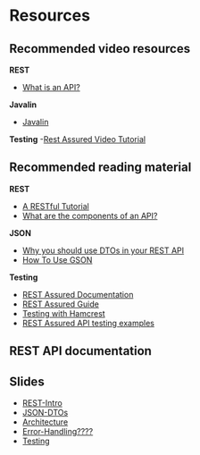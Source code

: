 # Resources

## Recommended video resources

**REST**
- [What is an API?](https://www.youtube.com/watch?v=7YcW25PHnAA&t=1s)

**Javalin**
- [Javalin](https://javalin.io/)

**Testing**
-[Rest Assured Video Tutorial](https://testautomationu.applitools.com/automating-your-api-tests-with-rest-assured/chapter2.html)


## Recommended reading material

**REST**
- [A RESTful Tutorial](https://www.restapitutorial.com/)
- [What are the components of an API?](https://blog.postman.com/what-are-the-components-of-an-api/)

**JSON**
- [Why you should use DTOs in your REST API](https://cassiomolin.com/2016/03/23/why-you-should-use-dtos-in-your-rest-api/)
- [How To Use GSON](https://www.techiedelight.com/serialization-java-objects-google-gson-library/)

**Testing**
- [REST Assured Documentation](https://rest-assured.io/)
- [REST Assured Guide](https://www.baeldung.com/rest-assured-tutorial)
- [Testing with Hamcrest](https://www.baeldung.com/java-junit-hamcrest-guide)
- [REST Assured API testing examples](https://medium.com/chaya-thilakumara/rest-assured-api-testing-part-1-e96a2f284a6e)

## REST API documentation


## Slides
- [REST-Intro](https://docs.google.com/presentation/d/1bRWN7FVqkzx1MOu_TzRxXJiY2YSSFgKu7trzgdIdJfQ/edit#slide=id.p2)
- [JSON-DTOs](https://docs.google.com/presentation/d/1QqwaA0g1P-aDoGctvR6EMpAgR-zrmHD1hVChm-4gJx4/edit#slide=id.g5fd6b2a3e4_0_13)
- [Architecture](https://docs.google.com/presentation/d/1z2r5AtlBGLQRG4Mh7-TdG6i_rhtJF96_MHvmP-FjMrk/edit#slide=id.p2)
- [Error-Handling????](https://docs.google.com/presentation/d/1mZQIteVLRTEOfm0hR6XdHczqlJupNgriKgU2WoMGywQ/edit#slide=id.g60aaa4e8da_0_60)
- [Testing](https://docs.google.com/presentation/d/1WI8DwwkSfX5-Tev2ZzQj0EVPjBU4inhghsVK46w-OKI/edit#slide=id.g6065424dd6_3_38)
